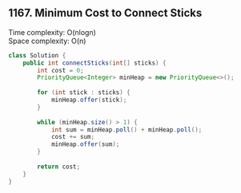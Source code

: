 ## 1167. Minimum Cost to Connect Sticks

Time complexity: O(nlogn)  
Space complexity: O(n)

```java
class Solution {
    public int connectSticks(int[] sticks) {
        int cost = 0;
        PriorityQueue<Integer> minHeap = new PriorityQueue<>();
        
        for (int stick : sticks) {
            minHeap.offer(stick);
        }
        
        while (minHeap.size() > 1) {
            int sum = minHeap.poll() + minHeap.poll();
            cost += sum;
            minHeap.offer(sum);
        }
        
        return cost;
    }
}
```
